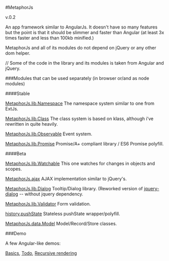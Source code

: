 #MetaphorJs

v.0.2

An app framework similar to AngularJs. It doesn't have so many features but the point is
that it should be slimmer and faster than Angular (at least 3x times faster and less
than 100kb minified.)

MetaphorJs and all of its modules do not depend on jQuery or any other dom helper.

// Some of the code in the library and its modules is taken from Angular and jQuery.

###Modules that can be used separately (in browser or/and as node modules)

####Stable

[MetaphorJs.lib.Namespace](https://github.com/kuindji/metaphorjs-namespace)
The namespace system similar to one from ExtJs.

[MetaphorJs.lib.Class](https://github.com/kuindji/metaphorjs-class)
The class system is based on klass, although i’ve rewritten in quite heavily.

[MetaphorJs.lib.Observable](https://github.com/kuindji/metaphorjs-observable)
Event system.

[MetaphorJs.lib.Promise](https://github.com/kuindji/metaphorjs-promise)
Promise/A+ compliant library / ES6 Promise polyfill.

####Beta

[MetaphorJs.lib.Watchable](https://github.com/kuindji/metaphorjs-watchable)
This one watches for changes in objects and scopes.

[MetaphorJs.ajax](https://github.com/kuindji/metaphorjs-ajax)
AJAX implementation similar to jQuery's.

[MetaphorJs.lib.Dialog](https://github.com/kuindji/metaphorjs-dialog)
Tooltip/Dialog library. (Reworked version of [jquery-dialog](https://github.com/kuindji/jquery-dialog) -- without
jquery dependency.

[MetaphorJs.lib.Validator](https://github.com/kuindji/metaphorjs-validator)
Form validation.

[history.pushState](https://github.com/kuindji/metaphorjs-history)
Stateless pushState wrapper/polyfill.

[MetaphorJs.data.Model](https://github.com/kuindji/metaphorjs-model)
Model/Record/Store classes.

###Demo

A few Angular-like demos:

[Basics](http://kuindji.com/js/metaphorjs/demo/basics.html),
[Todo](http://kuindji.com/js/metaphorjs/demo/todo.html),
[Recursive rendering](http://kuindji.com/js/metaphorjs/demo/recursive.html)